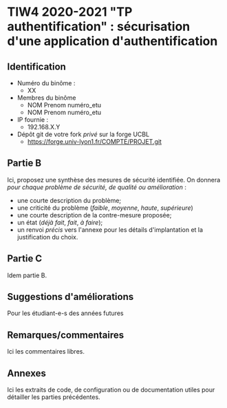 TIW4 2020-2021 "TP authentification" : sécurisation d'une application d'authentification
========================================================================================

Identification
--------------

* Numéro du binôme :
  - XX
* Membres du binôme
  - NOM Prenom numéro_etu
  - NOM Prenom numéro_etu
* IP fournie :
  - 192.168.X.Y
* Dépôt git de votre fork _privé_ sur la forge UCBL
  - <https://forge.univ-lyon1.fr/COMPTE/PROJET.git>

Partie B
--------

Ici, proposez une synthèse des mesures de sécurité identifiée.
On donnera _pour chaque problème de sécurité, de qualité ou amélioration_ :

* une courte description du problème;
* une criticité du problème (_faible_, _moyenne_, _haute_, _supérieure_)
* une courte description de la contre-mesure proposée;
* un état (_déjà fait_, _fait_, _à faire_);
* un renvoi _précis_ vers l'annexe pour les détails d'implantation et la justification du choix.

Partie C
--------

Idem partie B.

Suggestions d'améliorations
---------------------------

Pour les étudiant-e-s des années futures

Remarques/commentaires
----------------------

Ici les commentaires libres.

Annexes
-------

Ici les extraits de code, de configuration ou de documentation utiles pour détailler les parties précédentes.
